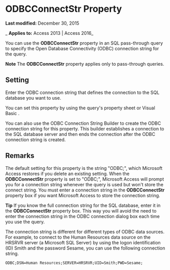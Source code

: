 
# ODBCConnectStr Property

 **Last modified:** December 30, 2015

 _ **Applies to:** Access 2013 | Access 2016_

You can use the  **ODBCConnectStr** property in an SQL pass-through query to specify the Open Database Connectivity (ODBC) connection string for the query.


 **Note**  The  **ODBCConnectStr** property applies only to pass-through queries.


## Setting

Enter the ODBC connection string that defines the connection to the SQL database you want to use.

You can set this property by using the query's property sheet or Visual Basic .

You can also use the ODBC Connection String Builder to create the ODBC connection string for this property. This builder establishes a connection to the SQL database server and then ends the connection after the ODBC connection string is created.


## Remarks

The default setting for this property is the string "ODBC;", which Microsoft Access restores if you delete an existing setting. When the  **ODBCConnectStr** property is set to "ODBC;", Microsoft Access will prompt you for a connection string whenever the query is used but won't store the connect string. You must enter a connection string in the **ODBCConnectStr** property box if you want Microsoft Access to store the connection string.


 **Tip**  If you know the full connection string for the SQL database, enter it in the  **ODBCConnectStr** property box. This way you will avoid the need to enter the connection string in the ODBC connection dialog box each time you use the query.

The connection string is different for different types of ODBC data sources. For example, to connect to the Human Resources data source on the HRSRVR server (a Microsoft SQL Server) by using the logon identification (ID) Smith and the password Sesame, you can use the following connection string.




```
ODBC;DSN=Human Resources;SERVER=HRSRVR;UID=Smith;PWD=Sesame;
```


